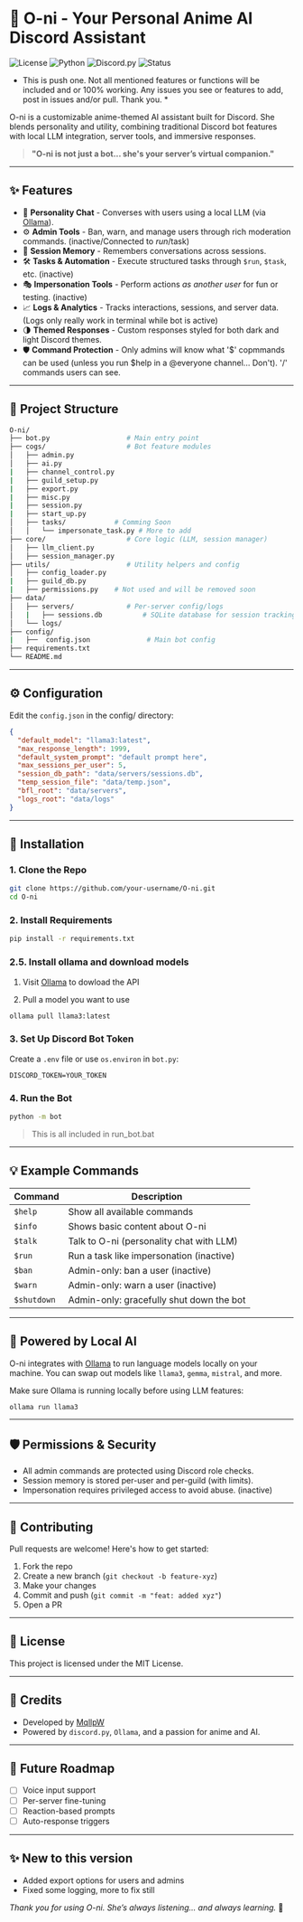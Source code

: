 # 🤖 O-ni - Your Personal Anime AI Discord Assistant

![License](https://img.shields.io/badge/license-MIT-blue)
![Python](https://img.shields.io/badge/python-3.10+-blue)
![Discord.py](https://img.shields.io/badge/discord.py-2.3.2-blue)
![Status](https://img.shields.io/badge/status-active-brightgreen)

* This is push one. Not all mentioned features or functions will be included and or 100% working. Any issues you see or features to add, post in issues and/or pull. Thank you. *

O-ni is a customizable anime-themed AI assistant built for Discord. She blends personality and utility, combining traditional Discord bot features with local LLM integration, server tools, and immersive responses.

> **"O-ni is not just a bot... she's your server’s virtual companion."**

---

## ✨ Features

- 💬 **Personality Chat** - Converses with users using a local LLM (via [Ollama](https://ollama.com)).
- ⚙️ **Admin Tools** - Ban, warn, and manage users through rich moderation commands. (inactive/Connected to $run/$task)
- 📂 **Session Memory** - Remembers conversations across sessions.
- 🛠️ **Tasks & Automation** - Execute structured tasks through `$run`, `$task`, etc. (inactive)
- 🎭 **Impersonation Tools** - Perform actions *as another user* for fun or testing. (inactive)
- 📈 **Logs & Analytics** - Tracks interactions, sessions, and server data. (Logs only really work in terminal while bot is active)
- 🌗 **Themed Responses** - Custom responses styled for both dark and light Discord themes.
- 🛡️ **Command Protection** - Only admins will know what '$' copmmands can be used (unless you run $help in a @everyone channel... Don't). '/' commands users can see.

---

## 📁 Project Structure

```bash
O-ni/
├── bot.py                   # Main entry point
├── cogs/                    # Bot feature modules
│   ├── admin.py
│   ├── ai.py
|   ├── channel_control.py
|   ├── guild_setup.py
|   ├── export.py
|   ├── misc.py
|   ├── session.py
|   ├── start_up.py
│   ├── tasks/			  # Comming Soon
│   │   └── impersonate_task.py # More to add
├── core/                    # Core logic (LLM, session manager)
│   ├── llm_client.py
│   ├── session_manager.py 
├── utils/                   # Utility helpers and config
│   ├── config_loader.py
|   ├── guild_db.py
|   ├── permissions.py	  # Not used and will be removed soon
├── data/
│   ├── servers/             # Per-server config/logs
│   |   ├── sessions.db          # SQLite database for session tracking
│   └── logs/
├── config/ 
|   ├──  config.json              # Main bot config
├── requirements.txt
└── README.md
````

---

## ⚙️ Configuration

Edit the `config.json` in the config/ directory:

```json
{
  "default_model": "llama3:latest",
  "max_response_length": 1999,
  "default_system_prompt": "default prompt here",
  "max_sessions_per_user": 5,
  "session_db_path": "data/servers/sessions.db",
  "temp_session_file": "data/temp.json",
  "bfl_root": "data/servers",
  "logs_root": "data/logs"
}
```

---

## 🧪 Installation

### 1. Clone the Repo

```bash
git clone https://github.com/your-username/O-ni.git
cd O-ni
```

### 2. Install Requirements

```bash
pip install -r requirements.txt
```

### 2.5. Install ollama and download models

1. Visit [Ollama](https://ollama.com/download) to dowload the API

2. Pull a model you want to use
```bash
ollama pull llama3:latest
```


### 3. Set Up Discord Bot Token

Create a `.env` file or use `os.environ` in `bot.py`:

```
DISCORD_TOKEN=YOUR_TOKEN
```

### 4. Run the Bot

```bash
python -m bot
```
> This is all included in run_bot.bat

---

## 💡 Example Commands

| Command     | Description                              |
| ----------- | ---------------------------------------- |
| `$help`     | Show all available commands              |
| `$info`     | Shows basic content about O-ni           |
| `$talk`     | Talk to O-ni (personality chat with LLM) |
| `$run`      | Run a task like impersonation (inactive) |
| `$ban`      | Admin-only: ban a user        (inactive) |
| `$warn`     | Admin-only: warn a user       (inactive) |
| `$shutdown` | Admin-only: gracefully shut down the bot |

---

## 🧠 Powered by Local AI

O-ni integrates with [Ollama](https://ollama.com) to run language models locally on your machine. You can swap out models like `llama3`, `gemma`, `mistral`, and more.

Make sure Ollama is running locally before using LLM features:

```bash
ollama run llama3
```

---

## 🛡️ Permissions & Security

* All admin commands are protected using Discord role checks.
* Session memory is stored per-user and per-guild (with limits).
* Impersonation requires privileged access to avoid abuse. (inactive)

---

## 🤝 Contributing

Pull requests are welcome! Here's how to get started:

1. Fork the repo
2. Create a new branch (`git checkout -b feature-xyz`)
3. Make your changes
4. Commit and push (`git commit -m "feat: added xyz"`)
5. Open a PR

---

## 📜 License

This project is licensed under the MIT License.

---

## 🎀 Credits

* Developed by [MqllpW](https://github.com/Gigg1E)
* Powered by `discord.py`, `Ollama`, and a passion for anime and AI.

---

## 🔮 Future Roadmap

* [ ] Voice input support
* [ ] Per-server fine-tuning
* [ ] Reaction-based prompts
* [ ] Auto-response triggers

---

## ✨ New to this version

* Added export options for users and admins
* Fixed some logging, more to fix still


*Thank you for using O-ni. She’s always listening... and always learning.* 🍡
